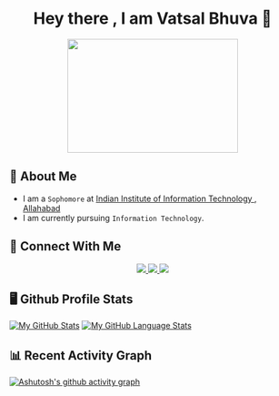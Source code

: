 <h1 align = "center">Hey there , I am Vatsal Bhuva 👋</h1>

<div id="header" align="center">
  <img src="https://media1.tenor.com/m/GfSX-u7VGM4AAAAC/coding.gif" width="300" height="200"/>
</div>

## 🚀 About Me
- I am a `Sophomore` at [Indian Institute of Information Technology , Allahabad](https://www.iiita.ac.in/)
- I am currently pursuing `Information Technology`.

## 🔗 Connect With Me
<div id = "badges" align = "center">
  <a href = "https://www.linkedin.com/in/vatsal-bhuva-673587233/">
  <img src = "https://img.shields.io/badge/LinkedIn-blue?logo=linkedin&logoColor=white&style=for-the-badge">
    </a>
  <a href = "vatsalbhuva11@gmail.com">
  <img src = "https://img.shields.io/badge/GMail-red?logo=gmail&logoColor=white&style=for-the-badge">
    </a>
  <a href = "https://www.instagram.com/_.vb11/">
  <img src = "https://img.shields.io/badge/Instagram-purple?logo=instagram&logoColor=white&style=for-the-badge">
    </a>
</div>


## 🖥️ Github Profile Stats
[![My GitHub Stats](https://github-readme-stats.vercel.app/api/?username=VatsalBhuva11&count_private=true&theme=tokyonight&showicons=true)]()
[![My GitHub Language Stats](https://github-readme-stats.vercel.app/api/top-langs/?username=VatsalBhuva11&langs_count=5&theme=tokyonight)]()

## 📊 Recent Activity Graph
[![Ashutosh's github activity graph](https://github-readme-activity-graph.vercel.app/graph?username=VatsalBhuva11&bg_color=ffcfe9&color=9e4c98&line=9e4c98&point=403d3d&area=true&hide_border=false)](https://github.com/ashutosh00710/github-readme-activity-graph)

